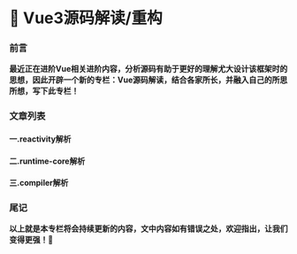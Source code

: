# 📢 Vue3源码解读/重构

### 前言

**最近正在进阶Vue相关进阶内容，分析源码有助于更好的理解尤大设计该框架时的思想，因此开辟一个新的专栏：Vue源码解读，结合各家所长，并融入自己的所思所想，写下此专栏！**

### 文章列表

#### 一.reactivity解析



#### 二.runtime-core解析



#### 三.compiler解析



### 尾记

 **以上就是本专栏将会持续更新的内容，文中内容如有错误之处，欢迎指出，让我们变得更强！💪**
